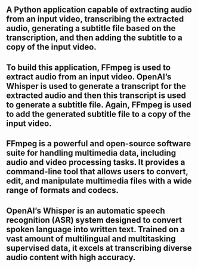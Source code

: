 ## A Python application capable of extracting audio from an input video, transcribing the extracted audio, generating a subtitle file based on the transcription, and then adding the subtitle to a copy of the input video.

## To build this application, FFmpeg is used to extract audio from an input video. OpenAI’s Whisper is used to generate a transcript for the extracted audio and then this transcript is used to generate a subtitle file. Again, FFmpeg is used to add the generated subtitle file to a copy of the input video.

## FFmpeg is a powerful and open-source software suite for handling multimedia data, including audio and video processing tasks. It provides a command-line tool that allows users to convert, edit, and manipulate multimedia files with a wide range of formats and codecs.

## OpenAI’s Whisper is an automatic speech recognition (ASR) system designed to convert spoken language into written text. Trained on a vast amount of multilingual and multitasking supervised data, it excels at transcribing diverse audio content with high accuracy.
